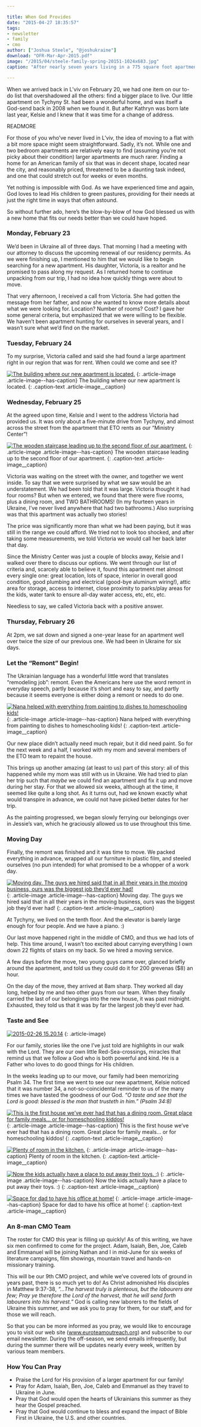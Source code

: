 ```yaml
---

title: When God Provides
date: "2015-04-27 18:35:57"
tags:
- newsletter
- family
- cmo
author: ["Joshua Steele", "@joshukraine"]
download: "OFR-Mar-Apr-2015.pdf"
image: "/2015/04/steele-family-spring-20151-1024x683.jpg"
caption: "After nearly seven years living in a 775 square foot apartment, God has graciously provided the Steeles with more living space! We’d like to share with you the story of how God recently led our growing family to a new home in L’viv."

---
```


When we arrived back in L’viv on February 20, we had one item on our to-do list that overshadowed all the others: find a bigger place to live. Our little apartment on Tychyny St. had been a wonderful home, and was itself a God-send back in 2008 when we found it. But after Kathryn was born late last year, Kelsie and I knew that it was time for a change of address.

READMORE

For those of you who’ve never lived in L’viv, the idea of moving to a flat with a bit more space might seem straightforward. Sadly, it’s not. While one and two bedroom apartments are relatively easy to find (assuming you’re not picky about their condition) larger apartments are much rarer. Finding a home for an American family of six that was in decent shape, located near the city, and reasonably priced, threatened to be a daunting task indeed, and one that could stretch out for weeks or even months.

Yet nothing is impossible with God. As we have experienced time and again, God loves to lead His children to green pastures, providing for their needs at just the right time in ways that often astound.

So without further ado, here’s the blow-by-blow of how God blessed us with a new home that fits our needs better than we could have hoped.

### Monday, February 23

We’d been in Ukraine all of three days. That morning I had a meeting with our attorney to discuss the upcoming renewal of our residency permits. As we were finishing up, I mentioned to him that we would like to begin searching for a new apartment. His daughter, Victoria, is a realtor and he promised to pass along my request. As I returned home to continue unpacking from our trip, I had no idea how quickly things were about to move.

That very afternoon, I received a call from Victoria. She had gotten the message from her father, and now she wanted to know more details about what we were looking for. Location? Number of rooms? Cost? I gave her some general criteria, but emphasized that we were willing to be flexible. We haven’t been apartment hunting for ourselves in several years, and I wasn’t sure what we’d find on the market.

### Tuesday, February 24

To my surprise, Victoria called and said she had found a large apartment right in our region that was for rent. When could we come and see it?

<a href="//d21yo20tm8bmc2.cloudfront.net/2015/04/2015-02-26-15.22.22.jpg"><img class="size-medium wp-image-1974" src="//d21yo20tm8bmc2.cloudfront.net/2015/04/2015-02-26-15.22.22-450x338.jpg" alt="The building where our new apartment is located." /></a>
{: .article-image .article-image--has-caption}
The building where our new apartment is located.
{: .caption-text .article-image__caption}

### Wednesday, February 25

At the agreed upon time, Kelsie and I went to the address Victoria had provided us. It was only about a five-minute drive from Tychyny, and almost across the street from the apartment that ETO rents as our “Ministry Center”!

<a href="//d21yo20tm8bmc2.cloudfront.net/2015/04/stairs.jpg"><img class="wp-image-1986" src="//d21yo20tm8bmc2.cloudfront.net/2015/04/stairs-300x450.jpg" alt="The wooden staircase leading up to the second floor of our apartment." /></a>
{: .article-image .article-image--has-caption}
The wooden staircase leading up to the second floor of our apartment.
{: .caption-text .article-image__caption}

Victoria was waiting on the street with the owner, and together we went inside. To say that we were surprised by what we saw would be an understatement. We had been told that it was large. Victoria thought it had four rooms? But when we entered, we found that there were five rooms, plus a dining room, and TWO BATHROOMS! (In my fourteen years in Ukraine, I’ve never lived anywhere that had two bathrooms.) Also surprising was that this apartment was actually two stories!

The price was significantly more than what we had been paying, but it was still in the range we could afford. We tried not to look too shocked, and after taking some measurements, we told Victoria we would call her back later that day.

Since the Ministry Center was just a couple of blocks away, Kelsie and I walked over there to discuss our options. We went through our list of criteria and, scarcely able to believe it, found this apartment met almost every single one: great location, lots of space, interior in overall good condition, good plumbing and electrical (good-bye aluminum wiring!), attic area for storage, access to internet, close proximity to parks/play areas for the kids, water tank to ensure all-day water access, etc, etc, etc.

Needless to say, we called Victoria back with a positive answer.

### Thursday, February 26

At 2pm, we sat down and signed a one-year lease for an apartment well over twice the size of our previous one. We had been in Ukraine for six days.

### Let the “Remont” Begin!

The Ukrainian language has a wonderful little word that translates “remodeling job”: remont. Even the Americans here use the word remont in everyday speech, partly because it’s short and easy to say, and partly because it seems everyone is either doing a remont or needs to do one.

<a href="//d21yo20tm8bmc2.cloudfront.net/2015/04/IMG_3200-e1430147920288.jpg"><img class="wp-image-1977" src="//d21yo20tm8bmc2.cloudfront.net/2015/04/IMG_3200-e1430147920288-338x450.jpg" alt="Nana helped with everything from painting to dishes to homeschooling kids!" /></a>
{: .article-image .article-image--has-caption}
Nana helped with everything from painting to dishes to homeschooling kids!
{: .caption-text .article-image__caption}

Our new place didn’t actually need much repair, but it did need paint. So for the next week and a half, I worked with my mom and several members of the ETO team to repaint the house.

This brings up another amazing (at least to us) part of this story: all of this happened while my mom was still with us in Ukraine. We had tried to plan her trip such that *maybe* we could find an apartment and fix it up and move during her stay. For that we allowed six weeks, although at the time, it seemed like quite a long shot. As it turns out, had we known exactly what would transpire in advance, we could not have picked better dates for her trip.

As the painting progressed, we began slowly ferrying our belongings over in Jessie’s van, which he graciously allowed us to use throughout this time.

### Moving Day

Finally, the remont was finished and it was time to move. We packed everything in advance, wrapped all our furniture in plastic film, and steeled ourselves (no pun intended) for what promised to be a whopper of a work day.

<a href="//d21yo20tm8bmc2.cloudfront.net/2015/04/2015-03-18-17.59.16.jpg"><img class="size-medium wp-image-1975" src="//d21yo20tm8bmc2.cloudfront.net/2015/04/2015-03-18-17.59.16-450x274.jpg" alt="Moving day. The guys we hired said that in all their years in the moving business, ours was the biggest job they’d ever had!" /></a>
{: .article-image .article-image--has-caption}
Moving day. The guys we hired said that in all their years in the moving business, ours was the biggest job they’d ever had!
{: .caption-text .article-image__caption}

At Tychyny, we lived on the tenth floor. And the elevator is barely large enough for four people. And we have a piano. :)

Our last move happened right in the middle of CMO, and thus we had lots of help. This time around, I wasn’t too excited about carrying everything I own down 22 flights of stairs on my back. So we hired a moving service.

A few days before the move, two young guys came over, glanced briefly around the apartment, and told us they could do it for 200 grevenas ($8) an hour.

On the day of the move, they arrived at 8am sharp. They worked all day long, helped by me and two other guys from our team. When they finally carried the last of our belongings into the new house, it was past midnight. Exhausted, they told us that it was by far the largest job they’d ever had.

### Taste and See

<a href="//d21yo20tm8bmc2.cloudfront.net/2015/04/2015-02-26-15.20.14.jpg"><img class="alignright wp-image-1973" src="//d21yo20tm8bmc2.cloudfront.net/2015/04/2015-02-26-15.20.14-338x450.jpg" alt="2015-02-26 15.20.14" /></a>
{: .article-image}

For our family, stories like the one I’ve just told are highlights in our walk with the Lord. They are our own little Red-Sea-crossings, miracles that remind us that we follow a God who is both powerful and kind. He is a Father who loves to do good things for His children.

In the weeks leading up to our move, our family had been memorizing Psalm 34. The first time we went to see our new apartment, Kelsie noticed that it was number 34, a not-so-coincidental reminder to us of the many times we have tasted the goodness of our God. *“O taste and see that the Lord is good: blessed is the man that trusteth in him.” (Psalm 34:8)*

<a href="//d21yo20tm8bmc2.cloudfront.net/2015/04/dining-room.jpg"><img class="size-medium wp-image-1987" src="//d21yo20tm8bmc2.cloudfront.net/2015/04/dining-room-450x300.jpg" alt="This is the first house we’ve ever had that has a dining room. Great place for family meals... or for homeschooling kiddos!" /></a>
{: .article-image .article-image--has-caption}
This is the first house we’ve ever had that has a dining room. Great place for family meals... or for homeschooling kiddos!
{: .caption-text .article-image__caption}

<a href="//d21yo20tm8bmc2.cloudfront.net/2015/04/IMG_6452.jpg"><img class="size-medium wp-image-1980" src="//d21yo20tm8bmc2.cloudfront.net/2015/04/IMG_6452-450x300.jpg" alt="Plenty of room in the kitchen." /></a>
{: .article-image .article-image--has-caption}
Plenty of room in the kitchen.
{: .caption-text .article-image__caption}

<a href="//d21yo20tm8bmc2.cloudfront.net/2015/04/IMG_6461.jpg"><img class="size-medium wp-image-1982" src="//d21yo20tm8bmc2.cloudfront.net/2015/04/IMG_6461-450x300.jpg" alt="Now the kids actually have a place to put away their toys. :)" /></a>
{: .article-image .article-image--has-caption}
Now the kids actually have a place to put away their toys. :)
{: .caption-text .article-image__caption}

<a href="//d21yo20tm8bmc2.cloudfront.net/2015/04/IMG_6471.jpg"><img class="size-medium wp-image-1983" src="//d21yo20tm8bmc2.cloudfront.net/2015/04/IMG_6471-450x300.jpg" alt="Space for dad to have his office at home!" /></a>
{: .article-image .article-image--has-caption}
Space for dad to have his office at home!
{: .caption-text .article-image__caption}

### An 8-man CMO Team

The roster for CMO this year is filling up quickly! As of this writing, we have six men confirmed to come for the project. Adam, Isaiah, Ben, Joe, Caleb and Emmanuel will be joining Nathan and I in mid-June for six weeks of literature campaigns, film showings, mountain travel and hands-on missionary training.

This will be our 9th CMO project, and while we’ve covered lots of ground in years past, there is so much yet to do! As Christ admonished His disciples in Matthew 9:37-38, *“...The harvest truly is plenteous, but the labourers are few; Pray ye therefore the Lord of the harvest, that he will send forth labourers into his harvest.”* God is calling new laborers to the fields of Ukraine this summer, and we ask you to pray for them, for our staff, and for those we will reach.

So that you can be more informed as you pray, we would like to encourage you to visit our web site (<a href="http://www.euroteamoutreach.org" target="_blank">www.euroteamoutreach.org</a>) and subscribe to our email newsletter. During the off-season, we send emails infrequently, but during the summer there will be updates nearly every week, written by various team members.

### How You Can Pray

* Praise the Lord for His provision of a larger apartment for our family!
* Pray for Adam, Isaiah, Ben, Joe, Caleb and Emmanuel as they travel to Ukraine in June.
* Pray that God would open the hearts of Ukrainians this summer as they hear the Gospel preached.
* Pray that God would continue to bless and expand the impact of Bible First in Ukraine, the U.S. and other countries.

